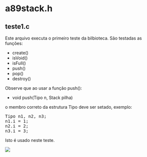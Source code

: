 # a89stack.h

## teste1.c

Este arquivo executa o primeiro teste da bilbioteca. São testadas as funções:
- create()
- isVoid()
- isFull()
- push()
- pop()
- destroy()


Observe que ao usar a função push():

- void push(Tipo n, Stack pilha)

o membro correto da estrutura Tipo deve ser setado, exemplo:

<pre>
Tipo n1, n2, n3;
n1.i = 1;
n2.i = 2;
n3.i = 3;
</pre>

Isto é usado neste teste.

<img src="https://photos.app.goo.gl/VLFYb8oSPBEPW6gg9">
